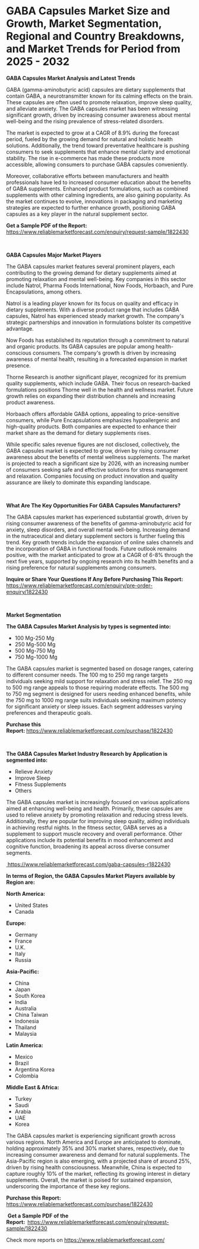 <p><h1>GABA Capsules Market Size and Growth, Market Segmentation, Regional and Country Breakdowns, and Market Trends for Period from 2025 -  2032</h1></p><p><strong>GABA Capsules Market Analysis and Latest Trends</strong></p>
<p><p>GABA (gamma-aminobutyric acid) capsules are dietary supplements that contain GABA, a neurotransmitter known for its calming effects on the brain. These capsules are often used to promote relaxation, improve sleep quality, and alleviate anxiety. The GABA capsules market has been witnessing significant growth, driven by increasing consumer awareness about mental well-being and the rising prevalence of stress-related disorders.</p><p>The market is expected to grow at a CAGR of 8.9% during the forecast period, fueled by the growing demand for natural and holistic health solutions. Additionally, the trend toward preventative healthcare is pushing consumers to seek supplements that enhance mental clarity and emotional stability. The rise in e-commerce has made these products more accessible, allowing consumers to purchase GABA capsules conveniently.</p><p>Moreover, collaborative efforts between manufacturers and health professionals have led to increased consumer education about the benefits of GABA supplements. Enhanced product formulations, such as combined supplements with other calming ingredients, are also gaining popularity. As the market continues to evolve, innovations in packaging and marketing strategies are expected to further enhance growth, positioning GABA capsules as a key player in the natural supplement sector.</p></p>
<p><strong>Get a Sample PDF of the Report:&nbsp;</strong> <a href="https://www.reliablemarketforecast.com/enquiry/request-sample/1822430?utm_campaign=2269&utm_medium=2&utm_source=Github&utm_content=ia&utm_term=08032025&utm_id=gaba-capsules">https://www.reliablemarketforecast.com/enquiry/request-sample/1822430</a></p>
<p>&nbsp;</p>
<p><strong>GABA Capsules Major Market Players</strong></p>
<p><p>The GABA capsules market features several prominent players, each contributing to the growing demand for dietary supplements aimed at promoting relaxation and mental well-being. Key companies in this sector include Natrol, Pharma Foods International, Now Foods, Horbaach, and Pure Encapsulations, among others.</p><p>Natrol is a leading player known for its focus on quality and efficacy in dietary supplements. With a diverse product range that includes GABA capsules, Natrol has experienced steady market growth. The company's strategic partnerships and innovation in formulations bolster its competitive advantage.</p><p>Now Foods has established its reputation through a commitment to natural and organic products. Its GABA capsules are popular among health-conscious consumers. The company's growth is driven by increasing awareness of mental health, resulting in a forecasted expansion in market presence.</p><p>Thorne Research is another significant player, recognized for its premium quality supplements, which include GABA. Their focus on research-backed formulations positions Thorne well in the health and wellness market. Future growth relies on expanding their distribution channels and increasing product awareness.</p><p>Horbaach offers affordable GABA options, appealing to price-sensitive consumers, while Pure Encapsulations emphasizes hypoallergenic and high-quality products. Both companies are expected to enhance their market share as the demand for dietary supplements rises.</p><p>While specific sales revenue figures are not disclosed, collectively, the GABA capsules market is expected to grow, driven by rising consumer awareness about the benefits of mental wellness supplements. The market is projected to reach a significant size by 2026, with an increasing number of consumers seeking safe and effective solutions for stress management and relaxation. Companies focusing on product innovation and quality assurance are likely to dominate this expanding landscape.</p></p>
<p>&nbsp;</p>
<p><strong>What Are The Key Opportunities For GABA Capsules Manufacturers?</strong></p>
<p><p>The GABA capsules market has experienced substantial growth, driven by rising consumer awareness of the benefits of gamma-aminobutyric acid for anxiety, sleep disorders, and overall mental well-being. Increasing demand in the nutraceutical and dietary supplement sectors is further fueling this trend. Key growth trends include the expansion of online sales channels and the incorporation of GABA in functional foods. Future outlook remains positive, with the market anticipated to grow at a CAGR of 6-8% through the next five years, supported by ongoing research into its health benefits and a rising preference for natural supplements among consumers.</p></p>
<p><strong>Inquire or Share Your Questions If Any Before Purchasing This Report:</strong> <a href="https://www.reliablemarketforecast.com/enquiry/pre-order-enquiry/1822430?utm_campaign=2269&utm_medium=2&utm_source=Github&utm_content=ia&utm_term=08032025&utm_id=gaba-capsules">https://www.reliablemarketforecast.com/enquiry/pre-order-enquiry/1822430</a></p>
<p>&nbsp;</p>
<p><strong>Market Segmentation</strong></p>
<p><strong>The GABA Capsules Market Analysis by types is segmented into:</strong></p>
<p><ul><li>100 Mg-250 Mg</li><li>250 Mg-500 Mg</li><li>500 Mg-750 Mg</li><li>750 Mg-1000 Mg</li></ul></p>
<p><p>The GABA capsules market is segmented based on dosage ranges, catering to different consumer needs. The 100 mg to 250 mg range targets individuals seeking mild support for relaxation and stress relief. The 250 mg to 500 mg range appeals to those requiring moderate effects. The 500 mg to 750 mg segment is designed for users needing enhanced benefits, while the 750 mg to 1000 mg range suits individuals seeking maximum potency for significant anxiety or sleep issues. Each segment addresses varying preferences and therapeutic goals.</p></p>
<p><strong>Purchase this Report:&nbsp;</strong><a href="https://www.reliablemarketforecast.com/purchase/1822430?utm_campaign=2269&utm_medium=2&utm_source=Github&utm_content=ia&utm_term=08032025&utm_id=gaba-capsules">https://www.reliablemarketforecast.com/purchase/1822430</a></p>
<p>&nbsp;</p>
<p><strong>The GABA Capsules Market Industry Research by Application is segmented into:</strong></p>
<p><ul><li>Relieve Anxiety</li><li>Improve Sleep</li><li>Fitness Supplements</li><li>Others</li></ul></p>
<p><p>The GABA capsules market is increasingly focused on various applications aimed at enhancing well-being and health. Primarily, these capsules are used to relieve anxiety by promoting relaxation and reducing stress levels. Additionally, they are popular for improving sleep quality, aiding individuals in achieving restful nights. In the fitness sector, GABA serves as a supplement to support muscle recovery and overall performance. Other applications include its potential benefits in mood enhancement and cognitive function, broadening its appeal across diverse consumer segments.</p></p>
<p><a href="https://www.reliablemarketforecast.com/gaba-capsules-r1822430?utm_campaign=2269&utm_medium=2&utm_source=Github&utm_content=ia&utm_term=08032025&utm_id=gaba-capsules">&nbsp;https://www.reliablemarketforecast.com/gaba-capsules-r1822430</a></p>
<p><strong>In terms of Region, the GABA Capsules Market Players available by Region are:</strong></p>
<p>
    <p> <strong> North America: </strong>
        <ul>
            <li>United States</li>
            <li>Canada</li>
        </ul>
        </p> 
    <p> <strong> Europe: </strong>
        <ul>
            <li>Germany</li>
            <li>France</li>
            <li>U.K.</li>
            <li>Italy</li>
            <li>Russia</li>
        </ul>
        </p> 
    <p> <strong> Asia-Pacific: </strong>
        <ul>
            <li>China</li>
            <li>Japan</li>
            <li>South Korea</li>
            <li>India</li>
            <li>Australia</li>
            <li>China Taiwan</li>
            <li>Indonesia</li>
            <li>Thailand</li>
            <li>Malaysia</li>
        </ul>
        </p> 
    <p> <strong> Latin America: </strong>
        <ul>
            <li>Mexico</li>
            <li>Brazil</li>
            <li>Argentina Korea</li>
            <li>Colombia</li>
        </ul>
        </p> 
    <p> <strong> Middle East & Africa: </strong>
        <ul>
            <li>Turkey</li>
            <li>Saudi</li>
            <li>Arabia</li>
            <li>UAE</li>
            <li>Korea</li>
        </ul>
    </p>
    </p>
<p><p>The GABA capsules market is experiencing significant growth across various regions. North America and Europe are anticipated to dominate, holding approximately 35% and 30% market shares, respectively, due to increasing consumer awareness and demand for natural supplements. The Asia-Pacific region is also emerging, with a projected share of around 25%, driven by rising health consciousness. Meanwhile, China is expected to capture roughly 10% of the market, reflecting its growing interest in dietary supplements. Overall, the market is poised for sustained expansion, underscoring the importance of these key regions.</p></p>
<p><strong>Purchase this Report: </strong><a href="https://www.reliablemarketforecast.com/purchase/1822430?utm_campaign=2269&utm_medium=2&utm_source=Github&utm_content=ia&utm_term=08032025&utm_id=gaba-capsules">https://www.reliablemarketforecast.com/purchase/1822430</a></p>
<p>&nbsp;<strong>Get a Sample PDF of the Report:&nbsp;&nbsp;</strong><a href="https://www.reliablemarketforecast.com/enquiry/request-sample/1822430?utm_campaign=2269&utm_medium=2&utm_source=Github&utm_content=ia&utm_term=08032025&utm_id=gaba-capsules">https://www.reliablemarketforecast.com/enquiry/request-sample/1822430</a></p>
<p><strong></strong></p>
<p>Check more reports on <a href="https://www.reliablemarketforecast.com/?utm_campaign=2269&utm_medium=2&utm_source=Github&utm_content=ia&utm_term=08032025&utm_id=gaba-capsules">https://www.reliablemarketforecast.com/</a></p>